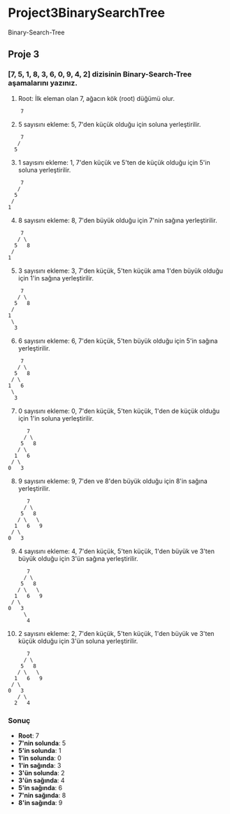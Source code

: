 # Project3BinarySearchTree

Binary-Search-Tree

## Proje 3

### [7, 5, 1, 8, 3, 6, 0, 9, 4, 2] dizisinin Binary-Search-Tree aşamalarını yazınız.

1. Root: İlk eleman olan 7, ağacın kök (root) düğümü olur.

```
    7
```

2. 5 sayısını ekleme: 5, 7'den küçük olduğu için soluna yerleştirilir.

```
    7
   /
  5
```

3. 1 sayısını ekleme: 1, 7'den küçük ve 5'ten de küçük olduğu için 5'in soluna yerleştirilir.

```
    7
   /
  5
 /
1
```

4. 8 sayısını ekleme: 8, 7'den büyük olduğu için 7'nin sağına yerleştirilir.

```
    7
   / \
  5   8
 /
1
```

5. 3 sayısını ekleme: 3, 7'den küçük, 5'ten küçük ama 1'den büyük olduğu için 1'in sağına yerleştirilir.

```
    7
   / \
  5   8
 /
1
 \
  3
```

6. 6 sayısını ekleme: 6, 7'den küçük, 5'ten büyük olduğu için 5'in sağına yerleştirilir.

```
    7
   / \
  5   8
 / \
1   6
 \
  3
```

7. 0 sayısını ekleme: 0, 7'den küçük, 5'ten küçük, 1'den de küçük olduğu için 1'in soluna yerleştirilir.

```
      7
     / \
    5   8
   / \
  1   6
 / \
0   3
```

8. 9 sayısını ekleme: 9, 7'den ve 8'den büyük olduğu için 8'in sağına yerleştirilir.

```
      7
     / \
    5   8
   / \   \
  1   6   9
 / \
0   3
```

9. 4 sayısını ekleme: 4, 7'den küçük, 5'ten küçük, 1'den büyük ve 3'ten büyük olduğu için 3'ün sağına yerleştirilir.

```
      7
     / \
    5   8
   / \   \
  1   6   9
 / \
0   3
     \
      4
```

10. 2 sayısını ekleme: 2, 7'den küçük, 5'ten küçük, 1'den büyük ve 3'ten küçük olduğu için 3'ün soluna yerleştirilir.

```
      7
     / \
    5   8
   / \   \
  1   6   9
 / \
0   3
   / \
  2   4
```

### Sonuç

- **Root**: 7
- **7'nin solunda**: 5
- **5'in solunda**: 1
- **1'in solunda**: 0
- **1'in sağında**: 3
- **3'ün solunda**: 2
- **3'ün sağında**: 4
- **5'in sağında**: 6
- **7'nin sağında**: 8
- **8'in sağında**: 9
